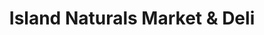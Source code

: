 ---
title: "Island Naturals Market & Deli"
url: /kailua-kona/island-naturals-market-und-deli/
shop: Supermarkt
---